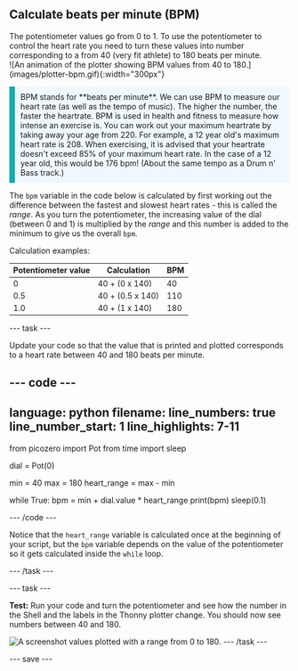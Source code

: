 ## Calculate beats per minute (BPM) 

<div style="display: flex; flex-wrap: wrap">
<div style="flex-basis: 200px; flex-grow: 1; margin-right: 15px;">
The potentiometer values go from 0 to 1. To use the potentiometer to control the heart rate you need to turn these values into number corresponding to a from 40 (very fit athlete) to 180 beats per minute. 
</div>
<div>
![An animation of the plotter showing BPM values from 40 to 180.](images/plotter-bpm.gif){:width="300px"}
</div>
</div>

<p style='border-left: solid; border-width:10px; border-color: #0faeb0; background-color: aliceblue; padding: 10px;'>
BPM stands for **beats per minute**. We can use BPM to measure our heart rate (as well as the tempo of music). The higher the number, the faster the heartrate. BPM is used in health and fitness to measure how intense an exercise is. You can work out your maximum heartrate by taking away your age from 220. For example, a 12 year old's maximum heart rate is 208. When exercising, it is advised that your heartrate doesn't exceed 85% of your maximum heart rate. In the case of a 12 year old, this would be 176 bpm! (About the same tempo as a Drum n' Bass track.)
</p>

The `bpm` variable in the code below is calculated by first working out the difference between the fastest and slowest heart rates - this is called the *range*. As you turn the potentiometer, the increasing value of the dial (between 0 and 1) is multiplied by the *range* and this number is added to the minimum to give us the overall `bpm`.

Calculation examples:

| Potentiometer value      | Calculation | BPM |
| ----------- | ----------- | ----------- |
| 0     | 40 + (0 x 140)       | 40 |
| 0.5   | 40 + (0.5 x 140)       | 110 |
| 1.0 | 40 + (1 x 140) | 180 |

--- task ---

Update your code so that the value that is printed and plotted corresponds to a heart rate between 40 and 180 beats per minute.

--- code ---
---
language: python
filename: 
line_numbers: true
line_number_start: 1
line_highlights: 7-11
---
from picozero import Pot
from time import sleep

dial = Pot(0)

min = 40
max = 180
heart_range = max - min

while True:
    bpm = min + dial.value * heart_range
    print(bpm)
    sleep(0.1)

--- /code ---

Notice that the `heart_range` variable is calculated once at the beginning of your script, but the `bpm` variable depends on the value of the potentiometer so it gets calculated inside the `while` loop.

--- /task ---

--- task ---

**Test:** Run your code and turn the potentiometer and see how the number in the Shell and the labels in the Thonny plotter change. You should now see numbers between 40 and 180.

![A screenshot values plotted with a range from 0 to 180.](images/plotter.png) 
--- /task ---

--- save ---
